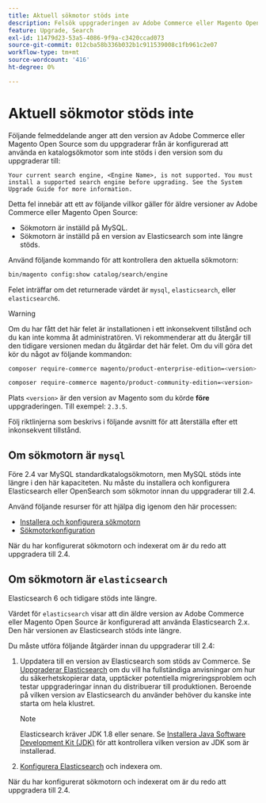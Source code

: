 ```yaml
---
title: Aktuell sökmotor stöds inte
description: Felsök uppgraderingen av Adobe Commerce eller Magento Open Source efter att ha upptäckt ett fel om en sökmotor som inte stöds.
feature: Upgrade, Search
exl-id: 11479d23-53a5-4086-9f9a-c3420ccad073
source-git-commit: 012cba58b336b032b1c911539008c1fb961c2e07
workflow-type: tm+mt
source-wordcount: '416'
ht-degree: 0%

---
```


# Aktuell sökmotor stöds inte

Följande felmeddelande anger att den version av Adobe Commerce eller Magento Open Source som du uppgraderar från är konfigurerad att använda en katalogsökmotor som inte stöds i den version som du uppgraderar till:

```terminal
Your current search engine, <Engine Name>, is not supported. You must install a supported search engine before upgrading. See the System Upgrade Guide for more information.
```

Detta fel innebär att ett av följande villkor gäller för äldre versioner av Adobe Commerce eller Magento Open Source:

- Sökmotorn är inställd på MySQL.
- Sökmotorn är inställd på en version av Elasticsearch som inte längre stöds.

Använd följande kommando för att kontrollera den aktuella sökmotorn:

```bash
bin/magento config:show catalog/search/engine
```

Felet inträffar om det returnerade värdet är `mysql`, `elasticsearch`, eller `elasticsearch6`.

>[!WARNING]
>
>Om du har fått det här felet är installationen i ett inkonsekvent tillstånd och du kan inte komma åt administratören. Vi rekommenderar att du återgår till den tidigare versionen medan du åtgärdar det här felet. Om du vill göra det kör du något av följande kommandon:
>
>```bash
>composer require-commerce magento/product-enterprise-edition=<version>
>```
>
>```bash
>composer require-commerce magento/product-community-edition=<version>
>```
>
>Plats `<version>` är den version av Magento som du körde **före** uppgraderingen. Till exempel: `2.3.5`.

Följ riktlinjerna som beskrivs i följande avsnitt för att återställa efter ett inkonsekvent tillstånd.

## Om sökmotorn är `mysql`

Före 2.4 var MySQL standardkatalogsökmotorn, men MySQL stöds inte längre i den här kapaciteten. Nu måste du installera och konfigurera Elasticsearch eller OpenSearch som sökmotor innan du uppgraderar till 2.4.

Använd följande resurser för att hjälpa dig igenom den här processen:

- [Installera och konfigurera sökmotorn](../../configuration/search/overview-search.md)
- [Sökmotorkonfiguration](../../configuration/search/configure-search-engine.md)

När du har konfigurerat sökmotorn och indexerat om är du redo att uppgradera till 2.4.

## Om sökmotorn är `elasticsearch`

Elasticsearch 6 och tidigare stöds inte längre.

Värdet för `elasticsearch` visar att din äldre version av Adobe Commerce eller Magento Open Source är konfigurerad att använda Elasticsearch 2.x. Den här versionen av Elasticsearch stöds inte längre.

Du måste utföra följande åtgärder innan du uppgraderar till 2.4:

1. Uppdatera till en version av Elasticsearch som stöds av Commerce. Se [Uppgraderar Elasticsearch](https://www.elastic.co/guide/en/elasticsearch/reference/current/setup-upgrade.html) om du vill ha fullständiga anvisningar om hur du säkerhetskopierar data, upptäcker potentiella migreringsproblem och testar uppgraderingar innan du distribuerar till produktionen. Beroende på vilken version av Elasticsearch du använder behöver du kanske inte starta om hela klustret.

   >[!NOTE]
   >
   >Elasticsearch kräver JDK 1.8 eller senare. Se [Installera Java Software Development Kit (JDK)](../../installation/prerequisites/search-engine/overview.md#install-the-java-software-development-kit-jdk) för att kontrollera vilken version av JDK som är installerad.

1. [Konfigurera Elasticsearch](../../configuration/search/configure-search-engine.md) och indexera om.

När du har konfigurerat sökmotorn och indexerat om är du redo att uppgradera till 2.4.

